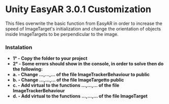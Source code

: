 # Unity EasyAR 3.0.1 Customization

This files overwrite the basic function from EasyAR in order to increase the speed of ImageTarget's initialization and change the orientation of objects inside ImageTargets to be perpendicular to the image.

### Instalation

- **1° - Copy the folder to your project**
- **2° - Some errors should show in the console, in order to solve then do the following:**
- **a. - Change ...,...,... of the file ImageTrackerBehaviour to public**
- **b. - Change ...,...,... of the file ImageTargetto public**
- **c. - Add virtual to the functions ...,...,... of the file ImageTrackerBehaviour**
- **d. - Add virtual to the functions ...,...,... of the file ImageTarget**
